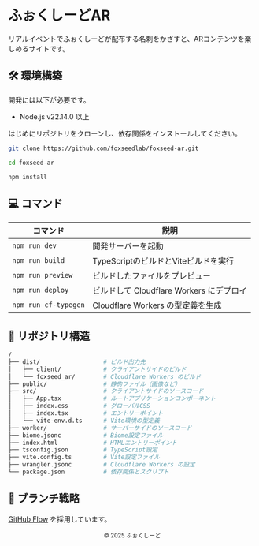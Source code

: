 # ふぉくしーどAR
リアルイベントでふぉくしーどが配布する名刺をかざすと、ARコンテンツを楽しめるサイトです。

## 🛠 環境構築
開発には以下が必要です。

- Node.js v22.14.0 以上

はじめにリポジトリをクローンし、依存関係をインストールしてください。

```sh
git clone https://github.com/foxseedlab/foxseed-ar.git

cd foxseed-ar

npm install
```

## 💻 コマンド
| コマンド | 説明 |
| --- | --- |
| `npm run dev` | 開発サーバーを起動 |
| `npm run build` | TypeScriptのビルドとViteビルドを実行 |
| `npm run preview` | ビルドしたファイルをプレビュー |
| `npm run deploy` | ビルドして Cloudflare Workers にデプロイ |
| `npm run cf-typegen` | Cloudflare Workers の型定義を生成 |

## 📁 リポジトリ構造
```sh
/
├── dist/                  # ビルド出力先
│   ├── client/            # クライアントサイドのビルド
│   └── foxseed_ar/        # Cloudflare Workers のビルド
├── public/                # 静的ファイル（画像など）
├── src/                   # クライアントサイドのソースコード
│   ├── App.tsx            # ルートアプリケーションコンポーネント
│   ├── index.css          # グローバルCSS
│   ├── index.tsx          # エントリーポイント
│   └── vite-env.d.ts      # Vite環境の型定義
├── worker/                # サーバーサイドのソースコード
├── biome.jsonc            # Biome設定ファイル
├── index.html             # HTMLエントリーポイント
├── tsconfig.json          # TypeScript設定
├── vite.config.ts         # Vite設定ファイル
├── wrangler.jsonc         # Cloudflare Workers の設定
└── package.json           # 依存関係とスクリプト
```

## 🔀 ブランチ戦略
[GitHub Flow](https://docs.github.com/en/get-started/quickstart/github-flow) を採用しています。

<div align="center">
<small>
© 2025 ふぉくしーど
</small>
</div>
